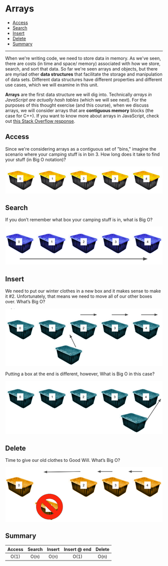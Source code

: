 # Arrays

  - [Access](#access)
  - [Search](#search)
  - [Insert](#insert)
  - [Delete](#delete)
  - [Summary](#summary)

---

When we're writing code, we need to store data in memory. As we've seen, there are costs (in time and space/ memory) associated with how we store, search, and sort that data. So far we're seen arrays and objects, but there are myriad other **data structures** that facilitate the storage and manipulation of data sets. Different data structures have different properties and different use cases, which we will examine in this unit.  

**Arrays** are the first data structure we will dig into. Technically *arrays in JavaScript are actually hash tables* (which we will see next). For the purposes of this thought exercise (and this course), when we discuss arrays, we will consider arrays that are **contiguous memory** blocks (the case for C++). If you want to know more about arrays in JavaScript, check out [this Stack Overflow response](https://stackoverflow.com/questions/20321047/how-are-javascript-arrays-represented-in-physical-memory).

## Access
Since we're considering arrays as a contiguous set of "bins," imagine the scenario where your camping stuff is in bin 3. How long does it take to find your stuff (in Big O notation)?

![access](assets/bins.png)

## Search
If you don’t remember what box your camping stuff is in, what is Big O?

![search](assets/search.png)

## Insert
We need to put our winter clothes in a new box and it makes sense to make it #2. Unfortunately, that means we need to move all of our other boxes over. What’s Big O?

![Insert](assets/insert.png)

Putting a box at the end is different, however, What is Big O in this case?

![Insert](assets/push.png)

## Delete
Time to give our old clothes to Good Will. What’s Big O?

![Delete](assets/delete.png)

## Summary

| Access | Search | Insert | Insert  @ end | Delete |
|:------:|:------:|:------:|:-------------:|:------:|
|  O(1)  |  O(n)  |  O(n)  |      O(1)     |  O(n)  |